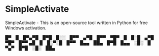# SimpleActivate
SimpleActivate - This is an open-source tool written in Python for free Windows activation.

█▀ █ █▀▄▀█ █▀█ █░░ █▀▀ ▄▀█ █▀▀ ▀█▀ █ █░█ ▄▀█ ▀█▀ █▀▀
▄█ █ █░▀░█ █▀▀ █▄▄ ██▄ █▀█ █▄▄ ░█░ █ ▀▄▀ █▀█ ░█░ ██▄
